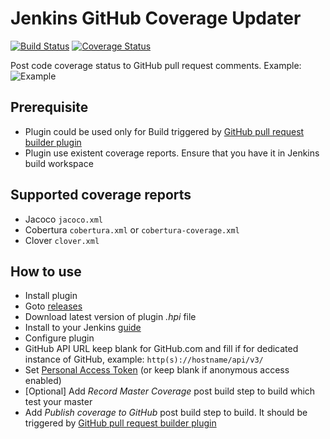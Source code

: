 # Jenkins GitHub Coverage Updater

[![Build Status](https://travis-ci.org/terma/github-pr-coverage-status.svg?branch=master)](https://travis-ci.org/terma/github-pr-coverage-status)
[![Coverage Status](https://coveralls.io/repos/github/terma/github-pr-coverage-status/badge.svg?branch=master)](https://coveralls.io/github/terma/github-pr-coverage-status?branch=master)



Post code coverage status to GitHub pull request comments. Example:
![Example](https://raw.githubusercontent.com/terma/jenkins-github-coverage-updater/master/screenshot.png)

## Prerequisite

* Plugin could be used only for Build triggered by [GitHub pull request builder plugin](https://wiki.jenkins-ci.org/display/JENKINS/GitHub+pull+request+builder+plugin)
* Plugin use existent coverage reports. Ensure that you have it in Jenkins build workspace
 
## Supported coverage reports

* Jacoco ```jacoco.xml```
* Cobertura ```cobertura.xml``` or ```cobertura-coverage.xml```
* Clover ```clover.xml```

## How to use

* Install plugin
 * Goto [releases](https://github.com/terma/jenkins-github-coverage-updater/releases)
 * Download latest version of plugin *.hpi* file
 * Install to your Jenkins [guide](https://wiki.jenkins-ci.org/display/JENKINS/Plugins)
* Configure plugin
 * GitHub API URL keep blank for GitHub.com and fill if for dedicated instance of GitHub, example: ```http(s)://hostname/api/v3/```
 * Set [Personal Access Token](https://github.com/blog/1509-personal-api-tokens) (or keep blank if anonymous access enabled)
* [Optional] Add *Record Master Coverage* post build step to build which test your master
* Add *Publish coverage to GitHub* post build step to build. It should be triggered by [GitHub pull request builder plugin](https://wiki.jenkins-ci.org/display/JENKINS/GitHub+pull+request+builder+plugin)
